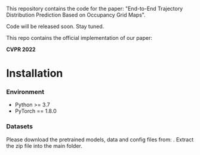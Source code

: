 This repository contains the code for the paper: "End-to-End Trajectory Distribution Prediction Based on Occupancy Grid Maps". 

Code will be released soon. Stay tuned.


This repo contains the official implementation of our paper:
  
**CVPR 2022**  


# Installation 

### Environment
* Python >= 3.7
* PyTorch == 1.8.0



### Datasets


Please download the pretrained models, data and config files from: . Extract the zip file into the main folder.




